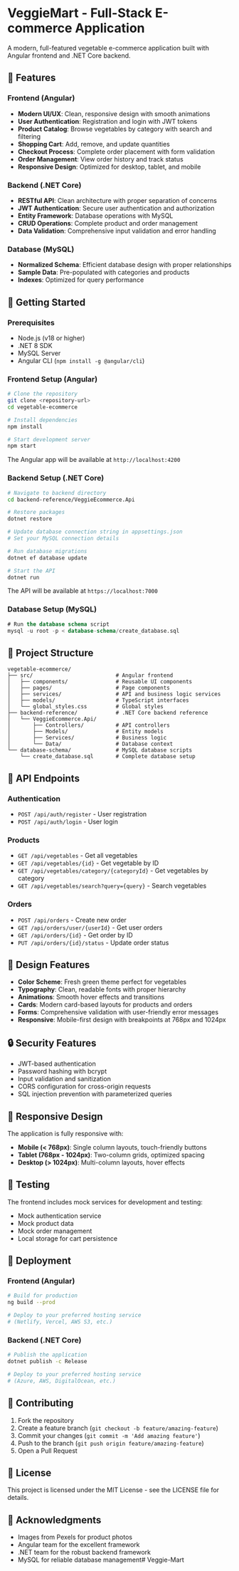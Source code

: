 # VeggieMart - Full-Stack E-commerce Application

A modern, full-featured vegetable e-commerce application built with Angular frontend and .NET Core backend.

## 🌟 Features

### Frontend (Angular)
- **Modern UI/UX**: Clean, responsive design with smooth animations
- **User Authentication**: Registration and login with JWT tokens
- **Product Catalog**: Browse vegetables by category with search and filtering
- **Shopping Cart**: Add, remove, and update quantities
- **Checkout Process**: Complete order placement with form validation
- **Order Management**: View order history and track status
- **Responsive Design**: Optimized for desktop, tablet, and mobile

### Backend (.NET Core)
- **RESTful API**: Clean architecture with proper separation of concerns
- **JWT Authentication**: Secure user authentication and authorization
- **Entity Framework**: Database operations with MySQL
- **CRUD Operations**: Complete product and order management
- **Data Validation**: Comprehensive input validation and error handling

### Database (MySQL)
- **Normalized Schema**: Efficient database design with proper relationships
- **Sample Data**: Pre-populated with categories and products
- **Indexes**: Optimized for query performance

## 🚀 Getting Started

### Prerequisites
- Node.js (v18 or higher)
- .NET 8 SDK
- MySQL Server
- Angular CLI (`npm install -g @angular/cli`)

### Frontend Setup (Angular)
```bash
# Clone the repository
git clone <repository-url>
cd vegetable-ecommerce

# Install dependencies
npm install

# Start development server
npm start
```

The Angular app will be available at `http://localhost:4200`

### Backend Setup (.NET Core)
```bash
# Navigate to backend directory
cd backend-reference/VeggieEcommerce.Api

# Restore packages
dotnet restore

# Update database connection string in appsettings.json
# Set your MySQL connection details

# Run database migrations
dotnet ef database update

# Start the API
dotnet run
```

The API will be available at `https://localhost:7000`

### Database Setup (MySQL)
```sql
# Run the database schema script
mysql -u root -p < database-schema/create_database.sql
```

## 📁 Project Structure

```
vegetable-ecommerce/
├── src/                          # Angular frontend
│   ├── components/               # Reusable UI components
│   ├── pages/                    # Page components
│   ├── services/                 # API and business logic services
│   ├── models/                   # TypeScript interfaces
│   └── global_styles.css         # Global styles
├── backend-reference/            # .NET Core backend reference
│   └── VeggieEcommerce.Api/
│       ├── Controllers/          # API controllers
│       ├── Models/               # Entity models
│       ├── Services/             # Business logic
│       └── Data/                 # Database context
└── database-schema/              # MySQL database scripts
    └── create_database.sql       # Complete database setup
```

## 🔧 API Endpoints

### Authentication
- `POST /api/auth/register` - User registration
- `POST /api/auth/login` - User login

### Products
- `GET /api/vegetables` - Get all vegetables
- `GET /api/vegetables/{id}` - Get vegetable by ID
- `GET /api/vegetables/category/{categoryId}` - Get vegetables by category
- `GET /api/vegetables/search?query={query}` - Search vegetables

### Orders
- `POST /api/orders` - Create new order
- `GET /api/orders/user/{userId}` - Get user orders
- `GET /api/orders/{id}` - Get order by ID
- `PUT /api/orders/{id}/status` - Update order status

## 🎨 Design Features

- **Color Scheme**: Fresh green theme perfect for vegetables
- **Typography**: Clean, readable fonts with proper hierarchy
- **Animations**: Smooth hover effects and transitions
- **Cards**: Modern card-based layouts for products and orders
- **Forms**: Comprehensive validation with user-friendly error messages
- **Responsive**: Mobile-first design with breakpoints at 768px and 1024px

## 🔒 Security Features

- JWT-based authentication
- Password hashing with bcrypt
- Input validation and sanitization
- CORS configuration for cross-origin requests
- SQL injection prevention with parameterized queries

## 📱 Responsive Design

The application is fully responsive with:
- **Mobile (< 768px)**: Single column layouts, touch-friendly buttons
- **Tablet (768px - 1024px)**: Two-column grids, optimized spacing
- **Desktop (> 1024px)**: Multi-column layouts, hover effects

## 🧪 Testing

The frontend includes mock services for development and testing:
- Mock authentication service
- Mock product data
- Mock order management
- Local storage for cart persistence

## 🚀 Deployment

### Frontend (Angular)
```bash
# Build for production
ng build --prod

# Deploy to your preferred hosting service
# (Netlify, Vercel, AWS S3, etc.)
```

### Backend (.NET Core)
```bash
# Publish the application
dotnet publish -c Release

# Deploy to your preferred hosting service
# (Azure, AWS, DigitalOcean, etc.)
```

## 🤝 Contributing

1. Fork the repository
2. Create a feature branch (`git checkout -b feature/amazing-feature`)
3. Commit your changes (`git commit -m 'Add amazing feature'`)
4. Push to the branch (`git push origin feature/amazing-feature`)
5. Open a Pull Request

## 📄 License

This project is licensed under the MIT License - see the LICENSE file for details.

## 🙏 Acknowledgments

- Images from Pexels for product photos
- Angular team for the excellent framework
- .NET team for the robust backend framework
- MySQL for reliable database management#   V e g g i e - M a r t  
 